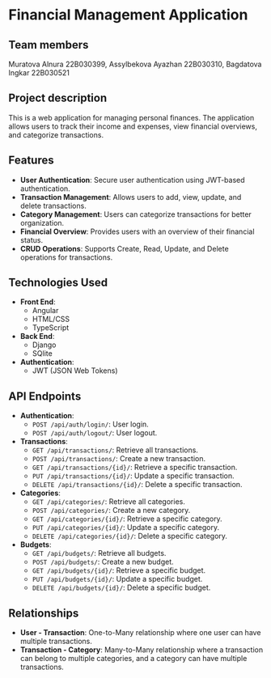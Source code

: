 # Financial Management Application

## Team members

Muratova Alnura 22B030399,
Assylbekova Ayazhan 22В030310, 
Bagdatova Ingkar 22В030521

## Project description

This is a web application for managing personal finances. The application allows users to track their income and expenses, view financial overviews, and categorize transactions.

## Features

- **User Authentication**: Secure user authentication using JWT-based authentication.
- **Transaction Management**: Allows users to add, view, update, and delete transactions.
- **Category Management**: Users can categorize transactions for better organization.
- **Financial Overview**: Provides users with an overview of their financial status.
- **CRUD Operations**: Supports Create, Read, Update, and Delete operations for transactions.

## Technologies Used

- **Front End**:
  - Angular
  - HTML/CSS
  - TypeScript
- **Back End**:
  - Django
  - SQlite
- **Authentication**:
  - JWT (JSON Web Tokens)

## API Endpoints

- **Authentication**:
  - `POST /api/auth/login/`: User login.
  - `POST /api/auth/logout/`: User logout.
- **Transactions**:
  - `GET /api/transactions/`: Retrieve all transactions.
  - `POST /api/transactions/`: Create a new transaction.
  - `GET /api/transactions/{id}/`: Retrieve a specific transaction.
  - `PUT /api/transactions/{id}/`: Update a specific transaction.
  - `DELETE /api/transactions/{id}/`: Delete a specific transaction.
- **Categories**:
  - `GET /api/categories/`: Retrieve all categories.
  - `POST /api/categories/`: Create a new category.
  - `GET /api/categories/{id}/`: Retrieve a specific category.
  - `PUT /api/categories/{id}/`: Update a specific category.
  - `DELETE /api/categories/{id}/`: Delete a specific category.
- **Budgets**:
  - `GET /api/budgets/`: Retrieve all budgets.
  - `POST /api/budgets/`: Create a new budget.
  - `GET /api/budgets/{id}/`: Retrieve a specific budget.
  - `PUT /api/budgets/{id}/`: Update a specific budget.
  - `DELETE /api/budgets/{id}/`: Delete a specific budget.

## Relationships

- **User - Transaction**: One-to-Many relationship where one user can have multiple transactions.
- **Transaction - Category**: Many-to-Many relationship where a transaction can belong to multiple categories, and a category can have multiple transactions.
